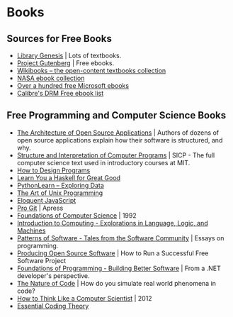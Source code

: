 # Books

## Sources for Free Books

* [Library Genesis](http://www.libgen.io/) | Lots of textbooks.
* [Project Gutenberg](http://www.gutenberg.org/) | Free ebooks.
* [Wikibooks – the open-content textbooks collection](https://en.wikibooks.org/wiki/Wikibooks:Card_Catalog_Office)
* [NASA ebook collection](http://www.nasa.gov/connect/ebooks/index.html)
* [Over a hundred free Microsoft ebooks](http://blogs.msdn.com/b/mssmallbiz/archive/2014/07/07/largest-collection-of-free-microsoft-ebooks-ever-including-windows-8-1-windows-8-windows-7-office-2013-office-365-office-2010-sharepoint-2013-dynamics-crm-powershell-exchange-server-lync-2013-system-center-azure-cloud-sql.aspx)
* [Calibre's DRM Free ebook list](http://drmfree.calibre-ebook.com/by/genre)

## Free Programming and Computer Science Books

* [The Architecture of Open Source Applications](http://www.aosabook.org/en/index.html) | Authors of dozens of open source applications explain how their software is structured, and why.
* [Structure and Interpretation of Computer Programs](http://mitpress.mit.edu/sicp/) | SICP - The full computer science text used in introductory courses at MIT.
* [How to Design Programs](http://htdp.org/)
* [Learn You a Haskell for Great Good](http://learnyouahaskell.com/)
* [PythonLearn – Exploring Data](http://www.pythonlearn.com/book.php)
* [The Art of Unix Programming](http://catb.org/~esr/writings/taoup/)
* [Eloquent JavaScript](http://eloquentjavascript.net/)
* [Pro Git](https://www.gitbook.io/book/gitbookio/progit) | Apress
* [Foundations of Computer Science](http://infolab.stanford.edu/~ullman/focs.html) | 1992
* [Introduction to Computing - Explorations in Language, Logic, and Machines](http://computingbook.org/)
* [Patterns of Software - Tales from the Software Community](http://dreamsongs.com/Files/PatternsOfSoftware.pdf) | Essays on programming.
* [Producing Open Source Software](https://producingoss.com/) | How to Run a Successful Free Software Project
* [Foundations of Programming - Building Better Software](http://openmymind.net/FoundationsOfProgramming.pdf) | From a .NET developer's perspective.
* [The Nature of Code](http://natureofcode.com/book/) | How do you simulate real world phenomena in code?
* [How to Think Like a Computer Scientist](http://openbookproject.net/thinkcs/python/english3e/) | 2012
* [Essential Coding Theory](https://www.cse.buffalo.edu/faculty/atri/courses/coding-theory/book/)
